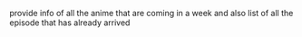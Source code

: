 
provide info of all the anime that are coming in a week 
and also list of all the episode that has already arrived 